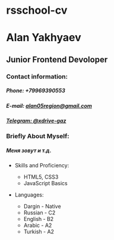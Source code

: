 # rsschool-cv
# Alan Yakhyaev
## Junior Frontend Devoloper
### Contact information:
##### Phone: +79969390553
##### E-mail: alan05region@gmail.com
##### [Telegram: @xdrive-gaz](https://t.me/xdrive_gaz)

### Briefly About Myself:
##### Меня зовут и т.д.

* Skills and Proficiency:
    * HTML5, CSS3
    * JavaScript Basics

* Languages:
    * Dargin - Native
    * Russian - C2
    * English - B2
    * Arabic - A2
    * Turkish - A2
